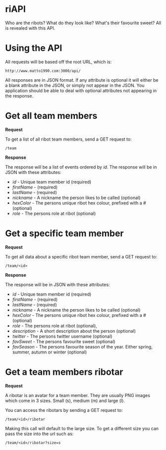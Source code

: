 riAPI
=====

Who are the ribots? What do they look like? What's their favourite sweet? All is revealed with this API.

Using the API
=============

All requests will be based off the root URL, which is:

    http://www.matto1990.com:3000/api/

All responses are in JSON format. If any attribute is optional it will either be a blank attribute in the JSON, or simply not appear in the JSON. You application should be able to deal with optional attributes not appearing in the response.

Get all team members
====================

**Request**

To get a list of all ribot team members, send a GET request to:

    /team

**Response**

The response will be a list of events ordered by _id_. The response will be in JSON with these attributes:

- *id* - Unique team member id (required)
- *firstName* - (required)
- *lastName* - (required)
- *nickname* - A nickname the person likes to be called (optional)
- *hexColor* - The persons unique ribot hex colour, prefixed with a # (optional)
- *role* - The persons role at ribot (optional)

Get a specific team member
==========================

**Request**

To get all data about a specific ribot team member, send a GET request to:

    /team/<id>

**Response**

The response will be in JSON with these attributes:

- *id* - Unique team member id (required)
- *firstName* - (required)
- *lastName* - (required)
- *nickname* - A nickname the person likes to be called (optional)
- *hexColor* - The persons unique ribot hex colour, prefixed with a # (optional)
- *role* - The persons role at ribot (optional),
- *description* - A short description about the person (optional)
- *twitter* - The persons twitter username (optional)
- *favSweet* - The persons favourite sweet (optional)
- *favSeason* - The persons favourite season of the year. Either spring, summer, autumn or winter (optional)

Get a team members ribotar
==========================

**Request**

A ribotar is an avatar for a team member. They are usually PNG images which come in 3 sizes. Small (s), medium (m) and large (l).

You can access the ribotars by sending a GET request to:

    /team/<id>/ribotar

Making this call will default to the large size. To get a different size you can pass the size into the url such as:

    /team/<id>/ribotar?size=s
